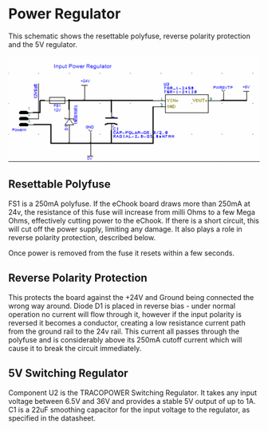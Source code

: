 # Power Regulator

This schematic shows the resettable polyfuse, reverse polarity protection and the 5V regulator.

![](../.gitbook/assets/image%20%281%29.png)

## Resettable Polyfuse

FS1 is a 250mA polyfuse. If the eChook board draws more than 250mA at 24v, the resistance of this fuse will increase from milli Ohms to a few Mega Ohms, effectively cutting power to the eChook. If there is a short circuit, this will cut off the power supply, limiting any damage. It also plays a role in reverse polarity protection, described below.

Once power is removed from the fuse it resets within a few seconds.

## Reverse Polarity Protection

This protects the board against the +24V and Ground being connected the wrong way around. Diode D1 is placed in reverse bias - under normal operation no current will flow through it, however if the input polarity is reversed it becomes a conductor, creating a low resistance current path from the ground rail to the 24v rail. This current all passes through the polyfuse and is considerably above its 250mA cutoff current which will cause it to break the circuit immediately.

## 5V Switching Regulator

Component U2 is the TRACOPOWER Switching Regulator. It takes any input voltage between 6.5V and 36V and provides a stable 5V output of up to 1A. C1 is a 22uF smoothing capacitor for the input voltage to the regulator, as specified in the datasheet.

